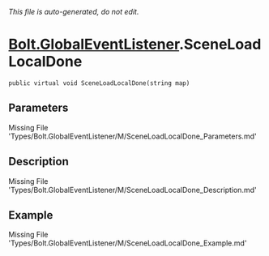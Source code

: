*This file is auto-generated, do not edit.*

# [Bolt.GlobalEventListener](Types/Bolt.GlobalEventListener.md).SceneLoadLocalDone
`public virtual void SceneLoadLocalDone(string map)`
## Parameters
Missing File 'Types/Bolt.GlobalEventListener/M/SceneLoadLocalDone_Parameters.md'
## Description
Missing File 'Types/Bolt.GlobalEventListener/M/SceneLoadLocalDone_Description.md'
## Example
Missing File 'Types/Bolt.GlobalEventListener/M/SceneLoadLocalDone_Example.md'
